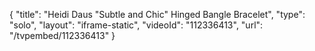 {
    "title": "Heidi Daus \"Subtle and Chic\" Hinged Bangle Bracelet",
    "type": "solo",
    "layout": "iframe-static",
    "videoId": "112336413",
    "url": "\/tvpembed\/112336413"
}